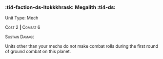 ### :ti4-faction-ds-ltokkkhrask: **Megalith** :ti4-ds:

Unit Type: Mech 

<span style="font-variant:small-caps;">Cost</span> 2 __|__ <span style="font-variant:small-caps;">Combat</span> 6

<span style="font-variant:small-caps;">Sustain Damage</span>

Units other than your mechs do not make combat rolls during the first round of ground combat on this planet.